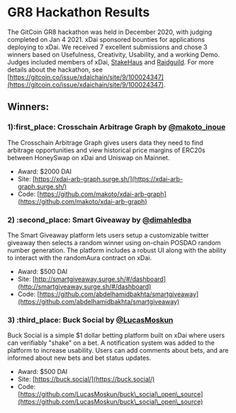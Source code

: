 # GR8 Hackathon Results

The GitCoin GR8 hackathon was held in December 2020, with judging completed on Jan 4 2021. xDai sponsored bounties for applications deploying to xDai. We received 7 excellent submissions and chose 3 winners based on Usefulness, Creativity, Usability, and a working Demo. Judges included members of xDai, [StakeHaus](../../project-spotlights/stakehaus.md) and [Raidguild](https://twitter.com/RaidGuild).  For more details about the hackathon, see [https://gitcoin.co/issue/xdaichain/site/9/100024347](https://gitcoin.co/issue/xdaichain/site/9/100024347).

## Winners:

### 1):first\_place: Crosschain Arbitrage Graph by [@makoto\_inoue ](https://twitter.com/makoto\_inoue)

The Crosschain Arbitrage Graph gives users data they need to find arbitrage opportunities and view historical price margins of ERC20s between HoneySwap on xDai and Uniswap on Mainnet.

* Award: $2000 DAI
* Site: [https://xdai-arb-graph.surge.sh/](https://xdai-arb-graph.surge.sh/)
* Code: [https://github.com/makoto/xdai-arb-graph](https://github.com/makoto/xdai-arb-graph)

### 2) :second\_place: Smart Giveaway by [@dimahledba](https://twitter.com/dimahledba)

The Smart Giveaway platform lets users setup a customizable twitter giveaway then selects a random winner using on-chain POSDAO random number generation. The platform includes a robust UI along with the ability to interact with the randomAura contract on xDai.&#x20;

* Award: $500 DAI
* Site: [http://smartgiveaway.surge.sh/#/dashboard](http://smartgiveaway.surge.sh/#/dashboard)
* Code: [https://github.com/abdelhamidbakhta/smartgiveaway](https://github.com/abdelhamidbakhta/smartgiveaway)

### 3) :third\_place: Buck Social by [@LucasMoskun](https://twitter.com/LucasMoskun)

Buck Social is a simple $1 dollar betting platform built on xDai where users can verifiably "shake" on a bet. A notification system was added to the platform to increase usability. Users can add comments about bets, and are informed about new bets and bet status updates.&#x20;

* Award: $500 DAI
* Site: [https://buck.social/](https://buck.social/)
* Code:\
  [https://github.com/LucasMoskun/buck\_social\_open\_source](https://github.com/LucasMoskun/buck\_social\_open\_source)

